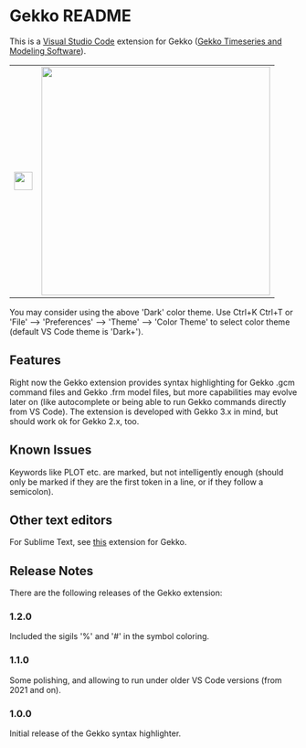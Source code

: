 # Gekko README

This is a [Visual Studio Code](https://code.visualstudio.com) extension for Gekko ([Gekko Timeseries and Modeling Software](https://www.t-t.dk/gekko)).

<table>
<tr>
<td><img src="https://www.t-t.dk/gekko/extensions/vscode/images/Gekko32x32.png" width = "32"></td>
<td><img src="https://www.t-t.dk/gekko/extensions/vscode/images/highlight.png" width = "400"></td>
</tr>
</table>

You may consider using the above 'Dark' color theme. Use Ctrl+K Ctrl+T or 'File' --> 'Preferences' --> 'Theme' --> 'Color Theme' to select color theme (default VS Code theme is 'Dark+').

## Features

Right now the Gekko extension provides syntax highlighting for Gekko .gcm command files and Gekko .frm model files, but more capabilities may evolve later on (like autocomplete or being able to run Gekko commands directly from VS Code). The extension is developed with Gekko 3.x in mind, but should work ok for Gekko 2.x, too.

## Known Issues

Keywords like PLOT etc. are marked, but not intelligently enough (should only be marked if they are the first token in a line, or if they follow a semicolon).

## Other text editors

For Sublime Text, see [this](https://github.com/MartinBonde/gekko_sublime) extension for Gekko.

## Release Notes

There are the following releases of the Gekko extension:

### 1.2.0

Included the sigils '%' and '#' in the symbol coloring.

### 1.1.0

Some polishing, and allowing to run under older VS Code versions (from 2021 and on).

### 1.0.0

Initial release of the Gekko syntax highlighter.